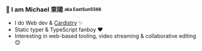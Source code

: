 ### 👋 I am Michael 東陽 <sub><sup>aka EastSun5566</sup></sub>

- I do Web dev & [Cardistry](https://www.youtube.com/@eastsun5566) ✨
- Static typer & TypeScript fanboy ❤️
- Interesting in web-based tooling, video streaming & collaborative editing 😊
